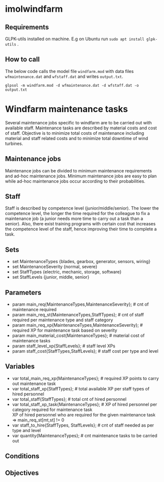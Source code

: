 # imolwindfarm

## Requirements
GLPK-utils installed on machine. E.g on Ubuntu run `sudo apt install glpk-utils` .

## How to call
The below code calls the model file `windfarm.mod` with data files `wfmaintenance.dat` and `wfstaff.dat` and writes `output.txt`.

`glpsol -m windfarm.mod -d wfmaintenance.dat -d wfstaff.dat -o output.txt`

# Windfarm maintenance tasks
Several maintenance jobs specific to windfarm are to be carried out with available staff.
Maintenance tasks are described by material costs and cost of staff.
Objective is to minimize total costs of maintenance including material and staff related costs
and to minimize total downtime of wind turbines.

## Maintenance jobs
Maintenance jobs can be divided to minimum maintenance requirements and ad-hoc maintenance jobs. 
Minimum maintenance jobs are easy to plan while ad-hoc maintenance jobs occur according to their probabilities.

## Staff
Staff is described by competence level (junior/middle/senior). The lower the competence level, the longer
the time required for the colleague to fix a maintenance job (a junior needs more time to carry out a 
task than a senior). Also, there exist training programs with certain cost that increases the competence
level of the staff, hence improving their time to complete a task.

## Sets
* set MaintenanceTypes							{blades, gearbox, generator, sensors, wiring}  
* set MaintenanceSeverity							{normal, severe}  
* set StaffTypes								{electric, mechanic, storage, software}  
* set StaffLevels								{junior, middle, senior}  

## Parameters
* param main_req{MaintenanceTypes,MaintenanceSeverity}; 		# cnt of maintenance required  
* param main_req_st{MaintenanceTypes,StaffTypes};			# cnt of staff required per maintenance type and staff category  
* param main_req_xp{MaintenanceTypes,MaintenanceSeverity};		# required XP for maintenance task based on severity  
* param main_material_cost{MaintenanceTypes}; 				# material cost of maintenance tasks  
* param staff_level_xp{StaffLevels};					# staff level XPs  
* param staff_cost{StaffTypes,StaffLevels}; 				# staff cost per type and level  
	
## Variables
* var total_main_req_xp{MaintenanceTypes};				# required XP points to carry out maintenance task  
* var total_staff_xp{StaffTypes};					# total available XP per staff types of hired personnel  
* var total_staff{StaffTypes};						# total cnt of hired personnel  
* var total_staff_xp_task{MaintenanceTypes};				# XP of hired personnel per category required for maintenance task  
XP of hired personnel who are required for the given maintenance task => main_req_st[mt,st] != 0
* var staff_to_hire{StaffTypes, StaffLevels};				# cnt of staff needed as per type and level  
* var quantity{MaintenanceTypes};						# cnt maintenance tasks to be carried out  

## Conditions

## Objectives
